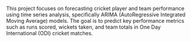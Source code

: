 This project focuses on forecasting cricket player and team performance using time series analysis, specifically ARIMA (AutoRegressive Integrated Moving Average) models. The goal is to predict key performance metrics such as runs scored, wickets taken, and team totals in One Day International (ODI) cricket matches.
